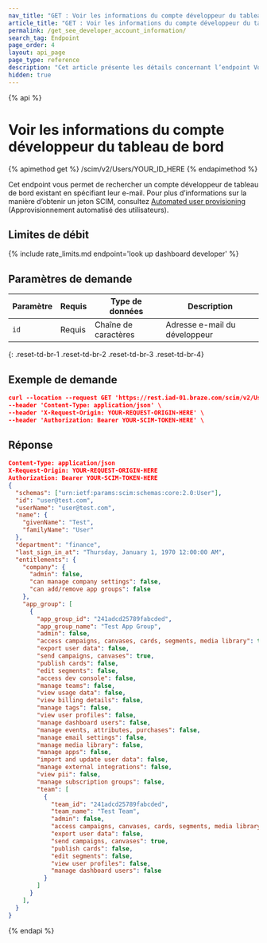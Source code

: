 ```yaml
---
nav_title: "GET : Voir les informations du compte développeur du tableau de bord"
article_title: "GET : Voir les informations du compte développeur du tableau de bord"
permalink: /get_see_developer_account_information/
search_tag: Endpoint
page_order: 4
layout: api_page
page_type: reference
description: "Cet article présente les détails concernant l’endpoint Voir les informations relatives au compte développeur de tableau de bord."
hidden: true
---
```


{% api %}
# Voir les informations du compte développeur du tableau de bord
{% apimethod get %}
/scim/v2/Users/YOUR_ID_HERE
{% endapimethod %}

Cet endpoint vous permet de rechercher un compte développeur de tableau de bord existant en spécifiant leur e-mail. Pour plus d’informations sur la manière d’obtenir un jeton SCIM, consultez [Automated user provisioning]({{site.baseurl}}/scim/automated_user_provisioning/) (Approvisionnement automatisé des utilisateurs).

## Limites de débit

{% include rate_limits.md endpoint='look up dashboard developer' %}

## Paramètres de demande

| Paramètre | Requis | Type de données | Description |
| --------- | -------- | --------- | ----------- |
| `id` | Requis | Chaîne de caractères | Adresse e-mail du développeur |
{: .reset-td-br-1 .reset-td-br-2 .reset-td-br-3  .reset-td-br-4}

## Exemple de demande
```json
curl --location --request GET 'https://rest.iad-01.braze.com/scim/v2/Users/user@test.com' \
--header 'Content-Type: application/json' \
--header 'X-Request-Origin: YOUR-REQUEST-ORIGIN-HERE' \
--header 'Authorization: Bearer YOUR-SCIM-TOKEN-HERE' \
```

## Réponse
```json
Content-Type: application/json
X-Request-Origin: YOUR-REQUEST-ORIGIN-HERE
Authorization: Bearer YOUR-SCIM-TOKEN-HERE
{
  "schemas": ["urn:ietf:params:scim:schemas:core:2.0:User"],
  "id": "user@test.com",
  "userName": "user@test.com",
  "name": {
    "givenName": "Test",
    "familyName": "User"
  },
  "department": "finance",
  "last_sign_in_at": "Thursday, January 1, 1970 12:00:00 AM",
  "entitlements": {
    "company": {
      "admin": false,
      "can manage company settings": false,
      "can add/remove app groups": false
    },
    "app_group": [
      {
        "app_group_id": "241adcd25789fabcded",
        "app_group_name": "Test App Group",
        "admin": false,
        "access campaigns, canvases, cards, segments, media library": true,
        "export user data": false,
        "send campaigns, canvases": true,
        "publish cards": false,
        "edit segments": false,
        "access dev console": false,
        "manage teams": false,
        "view usage data": false,
        "view billing details": false,
        "manage tags": false,
        "view user profiles": false,
        "manage dashboard users": false,
        "manage events, attributes, purchases": false,
        "manage email settings": false,
        "manage media library": false,
        "manage apps": false,
        "import and update user data": false,
        "manage external integrations": false,
        "view pii": false,
        "manage subscription groups": false,
        "team": [
          {
            "team_id": "241adcd25789fabcded",
            "team_name": "Test Team",
            "admin": false,
            "access campaigns, canvases, cards, segments, media library": true,
            "export user data": false,
            "send campaigns, canvases": true,
            "publish cards": false,
            "edit segments": false,
            "view user profiles": false,
            "manage dashboard users": false   
          } 
        ]
      } 
    ],
  }
}
```

{% endapi %}

